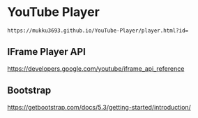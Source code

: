 # YouTube Player

`https://mukku3693.github.io/YouTube-Player/player.html?id=`

## IFrame Player API

https://developers.google.com/youtube/iframe_api_reference

## Bootstrap

https://getbootstrap.com/docs/5.3/getting-started/introduction/
